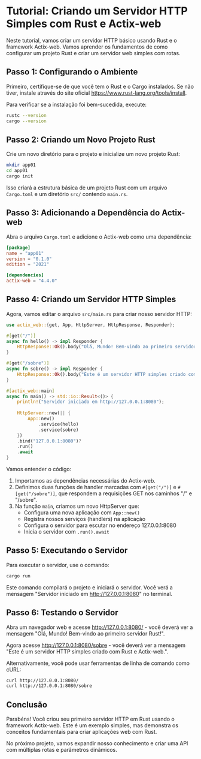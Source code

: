 # Tutorial: Criando um Servidor HTTP Simples com Rust e Actix-web

Neste tutorial, vamos criar um servidor HTTP básico usando Rust e o framework Actix-web. Vamos aprender os fundamentos de como configurar um projeto Rust e criar um servidor web simples com rotas.

## Passo 1: Configurando o Ambiente

Primeiro, certifique-se de que você tem o Rust e o Cargo instalados. Se não tiver, instale através do site oficial https://www.rust-lang.org/tools/install.

Para verificar se a instalação foi bem-sucedida, execute:
```bash
rustc --version
cargo --version
```

## Passo 2: Criando um Novo Projeto Rust

Crie um novo diretório para o projeto e inicialize um novo projeto Rust:
```bash
mkdir app01
cd app01
cargo init
```

Isso criará a estrutura básica de um projeto Rust com um arquivo `Cargo.toml` e um diretório `src/` contendo `main.rs`.

## Passo 3: Adicionando a Dependência do Actix-web

Abra o arquivo `Cargo.toml` e adicione o Actix-web como uma dependência:
```toml
[package]
name = "app01"
version = "0.1.0"
edition = "2021"

[dependencies]
actix-web = "4.4.0"
```

## Passo 4: Criando um Servidor HTTP Simples

Agora, vamos editar o arquivo `src/main.rs` para criar nosso servidor HTTP:
```rust
use actix_web::{get, App, HttpServer, HttpResponse, Responder};

#[get("/")]
async fn hello() -> impl Responder {
    HttpResponse::Ok().body("Olá, Mundo! Bem-vindo ao primeiro servidor Rust!")
}

#[get("/sobre")]
async fn sobre() -> impl Responder {
    HttpResponse::Ok().body("Este é um servidor HTTP simples criado com Rust e Actix-web.")
}

#[actix_web::main]
async fn main() -> std::io::Result<()> {
    println!("Servidor iniciado em http://127.0.0.1:8080");
    
    HttpServer::new(|| {
        App::new()
            .service(hello)
            .service(sobre)
    })
    .bind("127.0.0.1:8080")?
    .run()
    .await
}
```

Vamos entender o código:

1. Importamos as dependências necessárias do Actix-web.
2. Definimos duas funções de handler marcadas com `#[get("/")]` e `#[get("/sobre")]`, que respondem a requisições GET nos caminhos "/" e "/sobre".
3. Na função `main`, criamos um novo HttpServer que:
   - Configura uma nova aplicação com `App::new()`
   - Registra nossos serviços (handlers) na aplicação
   - Configura o servidor para escutar no endereço 127.0.0.1:8080
   - Inicia o servidor com `.run().await`

## Passo 5: Executando o Servidor

Para executar o servidor, use o comando:
```bash
cargo run
```

Este comando compilará o projeto e iniciará o servidor. Você verá a mensagem "Servidor iniciado em http://127.0.0.1:8080" no terminal.

## Passo 6: Testando o Servidor

Abra um navegador web e acesse http://127.0.0.1:8080/ - você deverá ver a mensagem "Olá, Mundo! Bem-vindo ao primeiro servidor Rust!".

Agora acesse http://127.0.0.1:8080/sobre - você deverá ver a mensagem "Este é um servidor HTTP simples criado com Rust e Actix-web.".

Alternativamente, você pode usar ferramentas de linha de comando como cURL:
```bash
curl http://127.0.0.1:8080/
curl http://127.0.0.1:8080/sobre
```

## Conclusão

Parabéns! Você criou seu primeiro servidor HTTP em Rust usando o framework Actix-web. Este é um exemplo simples, mas demonstra os conceitos fundamentais para criar aplicações web com Rust.

No próximo projeto, vamos expandir nosso conhecimento e criar uma API com múltiplas rotas e parâmetros dinâmicos. 
